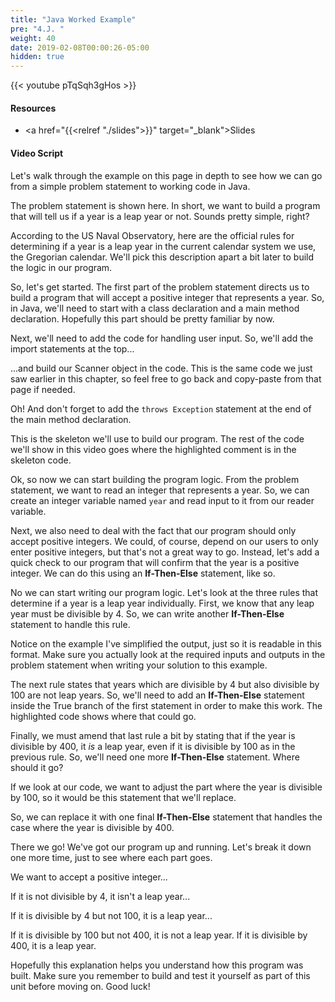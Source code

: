 ```yaml
---
title: "Java Worked Example"
pre: "4.J. "
weight: 40
date: 2019-02-08T00:00:26-05:00
hidden: true
---
```


{{< youtube pTqSqh3gHos >}}

#### Resources

* <a href="{{<relref "./slides">}}" target="_blank">Slides</a>

#### Video Script

Let's walk through the example on this page in depth to see how we can go from a simple problem statement to working code in Java.

The problem statement is shown here. In short, we want to build a program that will tell us if a year is a leap year or not. Sounds pretty simple, right?

According to the US Naval Observatory, here are the official rules for determining if a year is a leap year in the current calendar system we use, the Gregorian calendar. We'll pick this description apart a bit later to build the logic in our program.

So, let's get started. The first part of the problem statement directs us to build a program that will accept a positive integer that represents a year. So, in Java, we'll need to start with a class declaration and a main method declaration. Hopefully this part should be pretty familiar by now.

Next, we'll need to add the code for handling user input. So, we'll add the import statements at the top...

...and build our Scanner object in the code. This is the same code we just saw earlier in this chapter, so feel free to go back and copy-paste from that page if needed.

Oh! And don't forget to add the `throws Exception` statement at the end of the main method declaration.

This is the skeleton we'll use to build our program. The rest of the code we'll show in this video goes where the highlighted comment is in the skeleton code.

Ok, so now we can start building the program logic. From the problem statement, we want to read an integer that represents a year. So, we can create an integer variable named `year` and read input to it from our reader variable.

Next, we also need to deal with the fact that our program should only accept positive integers. We could, of course, depend on our users to only enter positive integers, but that's not a great way to go. Instead, let's add a quick check to our program that will confirm that the year is a positive integer. We can do this using an **If-Then-Else** statement, like so.

No we can start writing our program logic. Let's look at the three rules that determine if a year is a leap year individually. First, we know that any leap year must be divisible by 4. So, we can write another **If-Then-Else** statement to handle this rule.

Notice on the example I've simplified the output, just so it is readable in this format. Make sure you actually look at the required inputs and outputs in the problem statement when writing your solution to this example.

The next rule states that years which are divisible by 4 but also divisible by 100 are not leap years. So, we'll need to add an **If-Then-Else** statement inside the True branch of the first statement in order to make this work. The highlighted code shows where that could go.

Finally, we must amend that last rule a bit by stating that if the year is divisible by 400, it _is_ a leap year, even if it is divisible by 100 as in the previous rule. So, we'll need one more **If-Then-Else** statement. Where should it go?

If we look at our code, we want to adjust the part where the year is divisible by 100, so it would be this statement that we'll replace.

So, we can replace it with one final **If-Then-Else** statement that handles the case where the year is divisible by 400.

There we go! We've got our program up and running. Let's break it down one more time, just to see where each part goes.

We want to accept a positive integer...

If it is not divisible by 4, it isn't a leap year...

If it is divisible by 4 but not 100, it is a leap year...

If it is divisible by 100 but not 400, it is not a leap year. If it is divisible by 400, it is a leap year.

Hopefully this explanation helps you understand how this program was built. Make sure you remember to build and test it yourself as part of this unit before moving on. Good luck!
